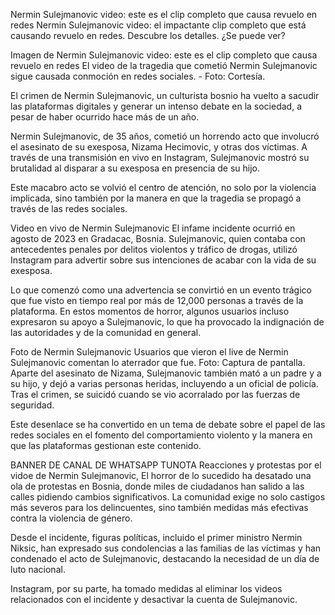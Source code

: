 Nermin Sulejmanovic video: este es el clip completo que causa revuelo en redes
Nermin Sulejmanovic video: el impactante clip completo que está causando revuelo en redes. Descubre los detalles. ¿Se puede ver?

Imagen de Nermin Sulejmanovic video: este es el clip completo que causa revuelo en redes
El video de la tragedia que cometió Nermin Sulejmanovic sigue causada conmoción en redes sociales. - Foto: Cortesía.

El crimen de Nermin Sulejmanovic, un culturista bosnio ha vuelto a sacudir las plataformas digitales y generar un intenso debate en la sociedad, a pesar de haber ocurrido hace más de un año.

Nermin Sulejmanovic, de 35 años, cometió un horrendo acto que involucró el asesinato de su exesposa, Nizama Hecimovic, y otras dos víctimas. A través de una transmisión en vivo en Instagram, Sulejmanovic mostró su brutalidad al disparar a su exesposa en presencia de su hijo.

Este macabro acto se volvió el centro de atención, no solo por la violencia implicada, sino también por la manera en que la tragedia se propagó a través de las redes sociales.


Video en vivo de Nermin Sulejmanovic
El infame incidente ocurrió en agosto de 2023 en Gradacac, Bosnia. Sulejmanovic, quien contaba con antecedentes penales por delitos violentos y tráfico de drogas, utilizó Instagram para advertir sobre sus intenciones de acabar con la vida de su exesposa.

Lo que comenzó como una advertencia se convirtió en un evento trágico que fue visto en tiempo real por más de 12,000 personas a través de la plataforma. En estos momentos de horror, algunos usuarios incluso expresaron su apoyo a Sulejmanovic, lo que ha provocado la indignación de las autoridades y de la comunidad en general.

Foto de Nermin Sulejmanovic 
Usuarios que vieron el live de Nermin Sulejmanovic comentan lo aterrador que fue. Foto: Captura de pantalla.
Aparte del asesinato de Nizama, Sulejmanovic también mató a un padre y a su hijo, y dejó a varias personas heridas, incluyendo a un oficial de policía. Tras el crimen, se suicidó cuando se vio acorralado por las fuerzas de seguridad.

Este desenlace se ha convertido en un tema de debate sobre el papel de las redes sociales en el fomento del comportamiento violento y la manera en que las plataformas gestionan este contenido.

BANNER DE CANAL DE WHATSAPP TUNOTA
Reacciones y protestas por el vidoe de Nermin Sulejmanovic,
El horror de lo sucedido ha desatado una ola de protestas en Bosnia, donde miles de ciudadanos han salido a las calles pidiendo cambios significativos. La comunidad exige no solo castigos más severos para los delincuentes, sino también medidas más efectivas contra la violencia de género.

Desde el incidente, figuras políticas, incluido el primer ministro Nermin Niksic, han expresado sus condolencias a las familias de las víctimas y han condenado el acto de Sulejmanovic, destacando la necesidad de un día de luto nacional.

Instagram, por su parte, ha tomado medidas al eliminar los videos relacionados con el incidente y desactivar la cuenta de Sulejmanovic.
